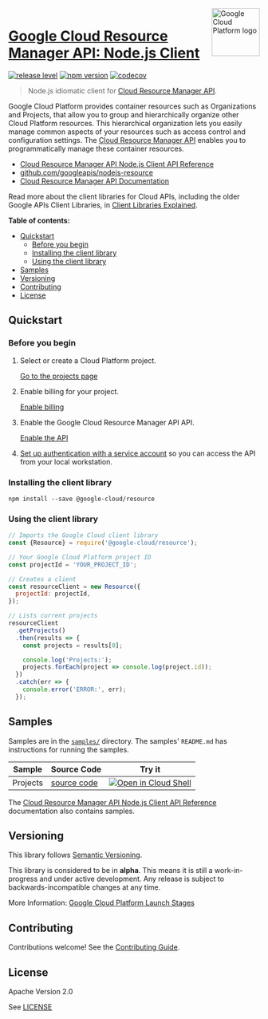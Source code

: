 <img src="https://avatars2.githubusercontent.com/u/2810941?v=3&s=96" alt="Google Cloud Platform logo" title="Google Cloud Platform" align="right" height="96" width="96"/>

# [Google Cloud Resource Manager API: Node.js Client](https://github.com/googleapis/nodejs-resource)

[![release level](https://img.shields.io/badge/release%20level-alpha-orange.svg?style&#x3D;flat)](https://cloud.google.com/terms/launch-stages)
[![npm version](https://img.shields.io/npm/v/@google-cloud/resource.svg)](https://www.npmjs.org/package/@google-cloud/resource)
[![codecov](https://img.shields.io/codecov/c/github/googleapis/nodejs-resource/master.svg?style=flat)](https://codecov.io/gh/googleapis/nodejs-resource)

> Node.js idiomatic client for [Cloud Resource Manager API][product-docs].

Google Cloud Platform provides container resources such as Organizations and Projects, that allow you to group and hierarchically organize other Cloud Platform resources. This hierarchical organization lets you easily manage common aspects of your resources such as access control and configuration settings. The [Cloud Resource Manager API](https://cloud.google.com/resource-manager/docs/) enables you to programmatically manage these container resources.


* [Cloud Resource Manager API Node.js Client API Reference][client-docs]
* [github.com/googleapis/nodejs-resource](https://github.com/googleapis/nodejs-resource)
* [Cloud Resource Manager API Documentation][product-docs]

Read more about the client libraries for Cloud APIs, including the older
Google APIs Client Libraries, in [Client Libraries Explained][explained].

[explained]: https://cloud.google.com/apis/docs/client-libraries-explained

**Table of contents:**

* [Quickstart](#quickstart)
  * [Before you begin](#before-you-begin)
  * [Installing the client library](#installing-the-client-library)
  * [Using the client library](#using-the-client-library)
* [Samples](#samples)
* [Versioning](#versioning)
* [Contributing](#contributing)
* [License](#license)

## Quickstart

### Before you begin

1.  Select or create a Cloud Platform project.

    [Go to the projects page][projects]

1.  Enable billing for your project.

    [Enable billing][billing]

1.  Enable the Google Cloud Resource Manager API API.

    [Enable the API][enable_api]

1.  [Set up authentication with a service account][auth] so you can access the
    API from your local workstation.

[projects]: https://console.cloud.google.com/project
[billing]: https://support.google.com/cloud/answer/6293499#enable-billing
[enable_api]: https://console.cloud.google.com/flows/enableapi?apiid=cloudresourcemanager.googleapis.com
[auth]: https://cloud.google.com/docs/authentication/getting-started

### Installing the client library

    npm install --save @google-cloud/resource

### Using the client library

```javascript
// Imports the Google Cloud client library
const {Resource} = require('@google-cloud/resource');

// Your Google Cloud Platform project ID
const projectId = 'YOUR_PROJECT_ID';

// Creates a client
const resourceClient = new Resource({
  projectId: projectId,
});

// Lists current projects
resourceClient
  .getProjects()
  .then(results => {
    const projects = results[0];

    console.log('Projects:');
    projects.forEach(project => console.log(project.id));
  })
  .catch(err => {
    console.error('ERROR:', err);
  });
```

## Samples

Samples are in the [`samples/`](https://github.com/googleapis/nodejs-resource/tree/master/samples) directory. The samples' `README.md`
has instructions for running the samples.

| Sample                      | Source Code                       | Try it |
| --------------------------- | --------------------------------- | ------ |
| Projects | [source code](https://github.com/googleapis/nodejs-resource/blob/master/samples/projects.js) | [![Open in Cloud Shell][shell_img]](https://console.cloud.google.com/cloudshell/open?git_repo=https://github.com/googleapis/nodejs-resource&page=editor&open_in_editor=samples/projects.js,samples/README.md) |

The [Cloud Resource Manager API Node.js Client API Reference][client-docs] documentation
also contains samples.

## Versioning

This library follows [Semantic Versioning](http://semver.org/).

This library is considered to be in **alpha**. This means it is still a
work-in-progress and under active development. Any release is subject to
backwards-incompatible changes at any time.

More Information: [Google Cloud Platform Launch Stages][launch_stages]

[launch_stages]: https://cloud.google.com/terms/launch-stages

## Contributing

Contributions welcome! See the [Contributing Guide](https://github.com/googleapis/nodejs-resource/blob/master/CONTRIBUTING.md).

## License

Apache Version 2.0

See [LICENSE](https://github.com/googleapis/nodejs-resource/blob/master/LICENSE)

[client-docs]: https://cloud.google.com/nodejs/docs/reference/resource/latest/
[product-docs]: https://cloud.google.com/resource-manager/docs/
[shell_img]: //gstatic.com/cloudssh/images/open-btn.png


